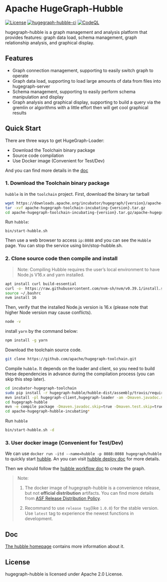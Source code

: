 # Apache HugeGraph-Hubble

[![License](https://img.shields.io/badge/license-Apache%202-0E78BA.svg)](https://www.apache.org/licenses/LICENSE-2.0.html)
[![hugegraph-hubble-ci](https://github.com/apache/incubator-hugegraph-toolchain/actions/workflows/hubble-ci.yml/badge.svg?branch=master)](https://github.com/apache/incubator-hugegraph-toolchain/actions/workflows/hubble-ci.yml)
[![CodeQL](https://github.com/apache/incubator-hugegraph-toolchain/actions/workflows/codeql-analysis.yml/badge.svg)](https://github.com/apache/incubator-hugegraph-toolchain/actions/workflows/codeql-analysis.yml)

hugegraph-hubble is a graph management and analysis platform that provides features:
graph data load, schema management, graph relationship analysis, and graphical display.

## Features

- Graph connection management, supporting to easily switch graph to operate
- Graph data load, supporting to load large amounts of data from files into hugegraph-server
- Schema management, supporting to easily perform schema manipulation and display
- Graph analysis and graphical display, supporting to build a query via the gremlin or algorithms with a little effort then will get cool graphical results

## Quick Start

There are three ways to get HugeGraph-Loader:

- Download the Toolchain binary package
- Source code compilation
- Use Docker image (Convenient for Test/Dev)

And you can find more details in the [doc](https://hugegraph.apache.org/docs/quickstart/hugegraph-loader/#2-get-hugegraph-loader)

### 1. Download the Toolchain binary package

`hubble` is in the `toolchain` project. First, download the binary tar tarball

```bash
wget https://downloads.apache.org/incubator/hugegraph/{version}/apache-hugegraph-toolchain-incubating-{version}.tar.gz
tar -xvf apache-hugegraph-toolchain-incubating-{version}.tar.gz 
cd apache-hugegraph-toolchain-incubating-{version}.tar.gz/apache-hugegraph-hubble-incubating-{version}
```

Run `hubble`:

```
bin/start-hubble.sh
```

Then use a web browser to access `ip:8088` and you can see the `Hubble` page. You can stop the service using bin/stop-hubble.sh.

### 2. Clone source code then compile and install

> Note: Compiling Hubble requires the user’s local environment to have Node.js V16.x and yarn installed.

```bash
apt install curl build-essential
curl -o- https://raw.githubusercontent.com/nvm-sh/nvm/v0.39.1/install.sh | bash
source ~/.bashrc
nvm install 16
```

Then, verify that the installed Node.js version is 16.x (please note that higher Node version may cause conflicts).

```bash
node -v
```

install `yarn` by the command below:

```bash
npm install -g yarn
```

Download the toolchain source code.

```bash
git clone https://github.com/apache/hugegraph-toolchain.git
```

Compile `hubble`. It depends on the loader and client, so you need to build these dependencies in advance during the compilation process (you can skip this step later).

```bash
cd incubator-hugegraph-toolchain
sudo pip install -r hugegraph-hubble/hubble-dist/assembly/travis/requirements.txt
mvn install -pl hugegraph-client,hugegraph-loader -am -Dmaven.javadoc.skip=true -DskipTests -ntp
cd hugegraph-hubble
mvn -e compile package -Dmaven.javadoc.skip=true -Dmaven.test.skip=true -ntp
cd apache-hugegraph-hubble-incubating*
```

Run `hubble`

```bash
bin/start-hubble.sh -d
```

### 3. User docker image (Convenient for Test/Dev)

We can use `docker run -itd --name=hubble -p 8088:8088 hugegraph/hubble` to quickly start [hubble](https://hub.docker.com/r/hugegraph/hubble). An you can visit [hubble deploy doc](https://hugegraph.apache.org/docs/quickstart/hugegraph-hubble/#2-deploy) for more details.

Then we should follow the [hubble workflow doc](https://hugegraph.apache.org/docs/quickstart/hugegraph-hubble/#3platform-workflow) to create the graph.

> Note: 
> 1. The docker image of hugegraph-hubble is a convenience release, but not **official distribution** artifacts. You can find more details from [ASF Release Distribution Policy](https://infra.apache.org/release-distribution.html#dockerhub).
> 
> 2. Recommand to use `release tag`(like `1.0.0`) for the stable version. Use `latest` tag to experience the newest functions in development.

## Doc

[The hubble homepage](https://hugegraph.apache.org/docs/quickstart/hugegraph-hubble/) contains more information about it.

## License

hugegraph-hubble is licensed under Apache 2.0 License.
